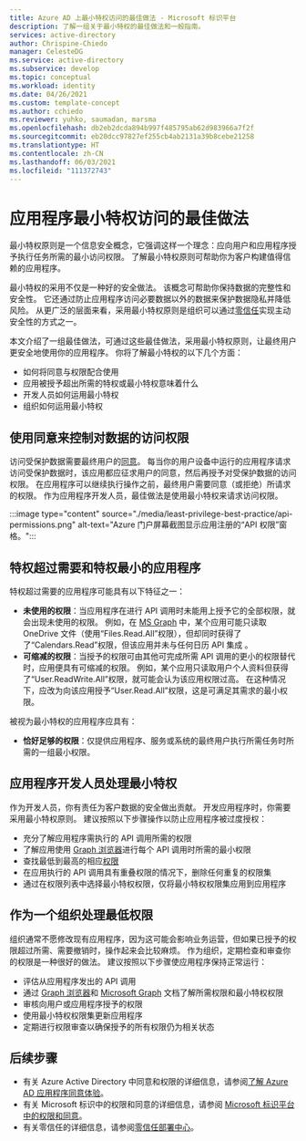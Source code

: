 ```yaml
---
title: Azure AD 上最小特权访问的最佳做法 - Microsoft 标识平台
description: 了解一组关于最小特权的最佳做法和一般指南。
services: active-directory
author: Chrispine-Chiedo
manager: CelesteDG
ms.service: active-directory
ms.subservice: develop
ms.topic: conceptual
ms.workload: identity
ms.date: 04/26/2021
ms.custom: template-concept
ms.author: cchiedo
ms.reviewer: yuhko, saumadan, marsma
ms.openlocfilehash: db2eb2dcda894b997f485795ab62d983966a7f2f
ms.sourcegitcommit: eb20dcc97827ef255cb4ab2131a39b8cebe21258
ms.translationtype: HT
ms.contentlocale: zh-CN
ms.lasthandoff: 06/03/2021
ms.locfileid: "111372743"
---
```

# <a name="best-practices-for-least-privileged-access-for-applications"></a>应用程序最小特权访问的最佳做法

最小特权原则是一个信息安全概念，它强调这样一个理念：应向用户和应用程序授予执行任务所需的最小访问权限。 了解最小特权原则可帮助你为客户构建值得信赖的应用程序。

最小特权的采用不仅是一种好的安全做法。 该概念可帮助你保持数据的完整性和安全性。 它还通过防止应用程序访问必要数据以外的数据来保护数据隐私并降低风险。 从更广泛的层面来看，采用最小特权原则是组织可以通过[零信任](https://www.microsoft.com/security/business/zero-trust)实现主动安全性的方式之一。

本文介绍了一组最佳做法，可通过这些最佳做法，采用最小特权原则，让最终用户更安全地使用你的应用程序。 你将了解最小特权的以下几个方面：
- 如何将同意与权限配合使用
- 应用被授予超出所需的特权或最小特权意味着什么
- 开发人员如何运用最小特权
- 组织如何运用最小特权

## <a name="using-consent-to-control-access-permissions-to-data"></a>使用同意来控制对数据的访问权限

访问受保护数据需要最终用户的[同意](../develop/application-consent-experience.md#consent-and-permissions)。 每当你的用户设备中运行的应用程序请求访问受保护数据时，该应用都应征求用户的同意，然后再授予对受保护数据的访问权限。 在应用程序可以继续执行操作之前，最终用户需要同意（或拒绝）所请求的权限。 作为应用程序开发人员，最佳做法是使用最小特权来请求访问权限。

:::image type="content" source="./media/least-privilege-best-practice/api-permissions.png" alt-text="Azure 门户屏幕截图显示应用注册的“API 权限”窗格。":::

## <a name="overprivileged-and-least-privileged-applications"></a>特权超过需要和特权最小的应用程序

特权超过需要的应用程序可能具有以下特征之一：
- **未使用的权限**：当应用程序在进行 API 调用时未能用上授予它的全部权限，就会出现未使用的权限。 例如，在 [MS Graph](/graph/overview) 中，某个应用可能只读取 OneDrive 文件（使用“Files.Read.All”权限），但却同时获得了了“Calendars.Read”权限，但该应用并未与任何日历 API 集成 。
- **可缩减的权限**：当授予的权限可由其他可完成所需 API 调用的更小的权限替代时，应用便具有可缩减的权限。 例如，某个应用只读取用户个人资料但获得了“User.ReadWrite.All”权限，就可能会认为该应用权限过高。 在这种情况下，应改为向该应用授予“User.Read.All”权限，这是可满足其需求的最小权限。

被视为最小特权的应用程序应具有：
- **恰好足够的权限**：仅提供应用程序、服务或系统的最终用户执行所需任务时所需的一组最小权限。

## <a name="approaching-least-privilege-as-an-application-developer"></a>应用程序开发人员处理最小特权

作为开发人员，你有责任为客户数据的安全做出贡献。 开发应用程序时，你需要采用最小特权原则。 建议按照以下步骤操作以防止应用程序被过度授权：
- 充分了解应用程序需执行的 API 调用所需的权限
- 了解应用使用 [Graph 浏览器](https://developer.microsoft.com/graph/graph-explorer)进行每个 API 调用时所需的最小权限
- 查找最低到最高的相应[权限](/graph/permissions-reference)
- 在应用执行的 API 调用具有重叠权限的情况下，删除任何重复的权限集
- 通过在权限列表中选择最小特权权限，仅将最小特权权限集应用到应用程序

## <a name="approaching-least-privilege-as-an-organization"></a>作为一个组织处理最低权限

组织通常不愿修改现有应用程序，因为这可能会影响业务运营，但如果已授予的权限超过所需、需要撤销时，操作起来会比较麻烦。 作为组织，定期检查和审查你的权限是一种很好的做法。 建议按照以下步骤使应用程序保持正常运行：
- 评估从应用程序发出的 API 调用
- 通过 [Graph 浏览器](https://developer.microsoft.com/graph/graph-explorer)和 [Microsoft Graph](/graph/overview) 文档了解所需权限和最小特权权限
- 审核向用户或应用程序授予的权限
- 使用最小特权权限集更新应用程序
- 定期进行权限审查以确保授予的所有权限仍为相关状态

## <a name="next-steps"></a>后续步骤

- 有关 Azure Active Directory 中同意和权限的详细信息，请参阅[了解 Azure AD 应用程序同意体验](../develop/application-consent-experience.md)。
- 有关 Microsoft 标识中的权限和同意的详细信息，请参阅 [Microsoft 标识平台中的权限和同意](../develop/v2-permissions-and-consent.md)。
- 有关零信任的详细信息，请参阅[零信任部署中心](/security/zero-trust/)。
